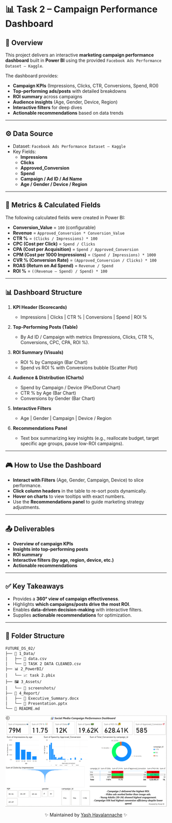 # 📊 Task 2 – Campaign Performance Dashboard  

## 📌 Overview  
This project delivers an interactive **marketing campaign performance dashboard** built in **Power BI** using the provided `Facebook Ads Performance Dataset – Kaggle`.  

The dashboard provides:  
- **Campaign KPIs** (Impressions, Clicks, CTR, Conversions, Spend, ROI)  
- **Top-performing ads/posts** with detailed breakdowns  
- **ROI summary** across campaigns  
- **Audience insights** (Age, Gender, Device, Region)  
- **Interactive filters** for deep dives  
- **Actionable recommendations** based on data trends  

---

## ⚙️ Data Source  
- Dataset: `Facebook Ads Performance Dataset – Kaggle`  
- Key Fields:  
  - **Impressions**  
  - **Clicks**  
  - **Approved_Conversion**  
  - **Spend**  
  - **Campaign / Ad ID / Ad Name**  
  - **Age / Gender / Device / Region**  

---

## 🧮 Metrics & Calculated Fields  
The following calculated fields were created in Power BI:  

- **Conversion_Value** = `100` (configurable)  
- **Revenue** = `Approved_Conversion * Conversion_Value`  
- **CTR %** = `(Clicks / Impressions) * 100`  
- **CPC (Cost per Click)** = `Spend / Clicks`  
- **CPA (Cost per Acquisition)** = `Spend / Approved_Conversion`  
- **CPM (Cost per 1000 Impressions)** = `(Spend / Impressions) * 1000`  
- **CVR % (Conversion Rate)** = `(Approved_Conversion / Clicks) * 100`  
- **ROAS (Return on Ad Spend)** = `Revenue / Spend`  
- **ROI %** = `((Revenue – Spend) / Spend) * 100`  

---

## 📊 Dashboard Structure  

1. **KPI Header (Scorecards)**  
   - Impressions | Clicks | CTR % | Conversions | Spend | ROI %  

2. **Top-Performing Posts (Table)**  
   - By Ad ID / Campaign with metrics (Impressions, Clicks, CTR %, Conversions, CPC, CPA, ROI %).  

3. **ROI Summary (Visuals)**  
   - ROI % by Campaign (Bar Chart)  
   - Spend vs ROI % with Conversions bubble (Scatter Plot)  

4. **Audience & Distribution (Charts)**  
   - Spend by Campaign / Device (Pie/Donut Chart)  
   - CTR % by Age (Bar Chart)  
   - Conversions by Gender (Bar Chart)  

5. **Interactive Filters**  
   - Age | Gender | Campaign | Device / Region  

6. **Recommendations Panel**  
   - Text box summarizing key insights (e.g., reallocate budget, target specific age groups, pause low-ROI campaigns).  

---

## 🎮 How to Use the Dashboard  
- **Interact with Filters** (Age, Gender, Campaign, Device) to slice performance.  
- **Click column headers** in the table to re-sort posts dynamically.  
- **Hover on charts** to view tooltips with exact numbers.  
- Use the **Recommendations panel** to guide marketing strategy adjustments.  

---

## 📤 Deliverables  
- **Overview of campaign KPIs**  
- **Insights into top-performing posts**  
- **ROI summary**  
- **Interactive filters (by age, region, device, etc.)**  
- **Actionable recommendations**  

---

## ✅ Key Takeaways  
- Provides a **360° view of campaign effectiveness**.  
- Highlights **which campaigns/posts drive the most ROI**.  
- Enables **data-driven decision-making** with interactive filters.  
- Supplies **actionable recommendations** for optimization.  

---

## 📂 Folder Structure  

```text
FUTURE_DS_02/
├── 📁 1_Data/
│   ├── 📄 data.csv
│   └── 📄 TASK 2 DATA CLEANED.csv
├── 📊 2_PowerBI/
│   └── 📈 task 2.pbix
├── 🖼️ 3_Assets/
│   └── 📸 screenshots/
├── 📑 4_Report/
│   ├── 📝 Executive_Summary.docx
│   └── 🎤 Presentation.pptx
└── 📘 README.md
```



![ SOCIAL MEDIA CAMPAIGN PERFORMANCE TRACKER DASHBOARD](3_Assets/dashboard.png)



<p align="center"> ✨ Maintained by <a href="https://github.com/yashhavalannache">Yash Havalannache</a> ✨ </p> 